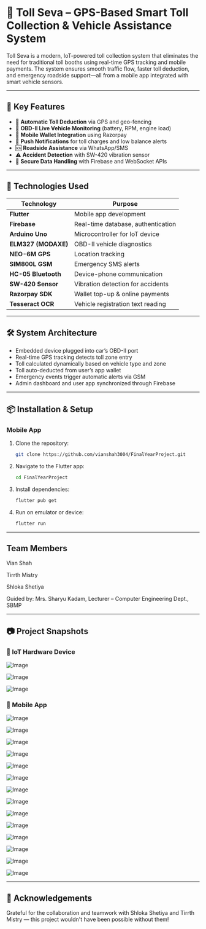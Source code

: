 # 🚗 Toll Seva – GPS-Based Smart Toll Collection & Vehicle Assistance System

Toll Seva is a modern, IoT-powered toll collection system that eliminates the need for traditional toll booths using real-time GPS tracking and mobile payments. The system ensures smooth traffic flow, faster toll deduction, and emergency roadside support—all from a mobile app integrated with smart vehicle sensors.

---

## 🧠 Key Features

- 📍 **Automatic Toll Deduction** via GPS and geo-fencing
- 🔋 **OBD-II Live Vehicle Monitoring** (battery, RPM, engine load)
- 💸 **Mobile Wallet Integration** using Razorpay
- 📲 **Push Notifications** for toll charges and low balance alerts
- 🆘 **Roadside Assistance** via WhatsApp/SMS
- ⚠️ **Accident Detection** with SW-420 vibration sensor
- 🔐 **Secure Data Handling** with Firebase and WebSocket APIs

---

## 📱 Technologies Used


| Technology           | Purpose                                |
|----------------------|----------------------------------------|
| **Flutter**          | Mobile app development                 |
| **Firebase**         | Real-time database, authentication     |
| **Arduino Uno**      | Microcontroller for IoT device         |
| **ELM327 (MODAXE)**  | OBD-II vehicle diagnostics             |
| **NEO-6M GPS**       | Location tracking                      |
| **SIM800L GSM**      | Emergency SMS alerts                   |
| **HC-05 Bluetooth**  | Device-phone communication             |
| **SW-420 Sensor**    | Vibration detection for accidents      |
| **Razorpay SDK**     | Wallet top-up & online payments        |
| **Tesseract OCR**    | Vehicle registration text reading      |

---

## 🛠️ System Architecture

- Embedded device plugged into car’s OBD-II port
- Real-time GPS tracking detects toll zone entry
- Toll calculated dynamically based on vehicle type and zone
- Toll auto-deducted from user’s app wallet
- Emergency events trigger automatic alerts via GSM
- Admin dashboard and user app synchronized through Firebase

---

## 📦 Installation & Setup

### Mobile App
1. Clone the repository:
   ```bash
   git clone https://github.com/vianshah3004/FinalYearProject.git
   ```
2. Navigate to the Flutter app:
   ``` bash
   cd FinalYearProject  
   ```
3. Install dependencies:
   ```bash
   flutter pub get
   ```
4. Run on emulator or device:
   ```bash
   flutter run
   ```
---

## Team Members
Vian Shah 

Tirrth Mistry 

Shloka Shetiya 

Guided by: Mrs. Sharyu Kadam, Lecturer – Computer Engineering Dept., SBMP

---

## 📷 Project Snapshots

### 🔧 IoT Hardware Device
![Image](https://github.com/user-attachments/assets/441f69a6-fea7-4c4b-be76-b74c29c258df)

![Image](https://github.com/user-attachments/assets/200b60c6-e1c2-4aa0-83af-4a0de7e4fbfd)

![Image](https://github.com/user-attachments/assets/73decf30-cc71-4d33-a19b-53e2edfee13c)

### 📱 Mobile App 
![Image](https://github.com/user-attachments/assets/29fd0211-dba1-4827-8892-033f7a011ea3)

![Image](https://github.com/user-attachments/assets/3afd4edc-f0c6-4d02-9d0a-2b154fbeec9c)

![Image](https://github.com/user-attachments/assets/488a0a0d-6069-4d2f-a807-40902d385a47)

![Image](https://github.com/user-attachments/assets/ebdadc9c-a43c-4897-ad18-7c5027e12de2)

![Image](https://github.com/user-attachments/assets/3ce198df-4e9b-48e5-b8b2-88cb16beff03)

![Image](https://github.com/user-attachments/assets/7be6642a-3264-4100-92a0-66b478c560c5)

![Image](https://github.com/user-attachments/assets/a35d02c8-3a93-447b-8310-777141d3903c)

![Image](https://github.com/user-attachments/assets/a7f600c5-b23c-4849-b94b-ad224d482f6f)

![Image](https://github.com/user-attachments/assets/3277ec38-cbf4-454f-bac0-c9a817a35706)

![Image](https://github.com/user-attachments/assets/ac04fa96-051e-4d4c-9ca2-84751996e3d8)

![Image](https://github.com/user-attachments/assets/20b25cba-17d9-483d-9766-485567325fb2)

![Image](https://github.com/user-attachments/assets/cada8945-d241-4fcb-b5e0-3e2739b3d3fa)

![Image](https://github.com/user-attachments/assets/41f7ea12-109f-43ae-a3a1-88bf2eb0e6f3)

![Image](https://github.com/user-attachments/assets/0f33f4c5-ca06-421f-b775-d9565de8ca49)

---

## 🙌 Acknowledgements
Grateful for the collaboration and teamwork with Shloka Shetiya and Tirrth Mistry — this project wouldn't have been possible without them! 




